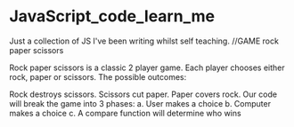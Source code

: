 # JavaScript_code_learn_me
Just a collection of JS I've been writing whilst self teaching. 
//GAME rock paper scissors

Rock paper scissors is a classic 2 player game. Each player chooses either rock, paper or scissors. The possible outcomes:

Rock destroys scissors.
Scissors cut paper.
Paper covers rock.
Our code will break the game into 3 phases:
a. User makes a choice
b. Computer makes a choice
c. A compare function will determine who wins
